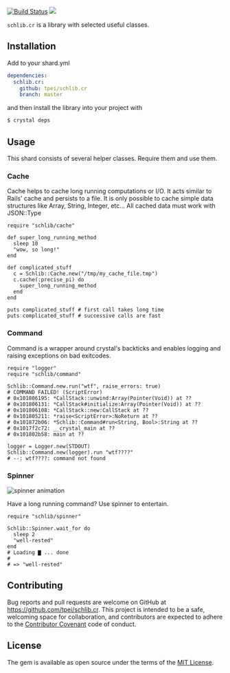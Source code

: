 [![Build Status](https://travis-ci.org/TPei/schlib.cr.svg?branch=master)](https://travis-ci.org/TPei/schlib.cr)
![](https://github.com/schasse/schlib/blob/master/logo/schlib_logo.png)

`schlib.cr` is a library with selected useful classes.

## Installation

Add to your shard.yml

```yaml
dependencies:
  schlib.cr:
    github: tpei/schlib.cr
    branch: master
```

and then install the library into your project with

```bash
$ crystal deps
```

## Usage

This shard consists of several helper classes. Require them and use them.

### Cache

Cache helps to cache long running computations or I/O. It acts similar
to Rails' cache and persists to a file. It is only possible to cache
simple data structures like Array, String, Integer, etc...
All cached data must work with JSON::Type

```crystal
require "schlib/cache"

def super_long_running_method
  sleep 10
  "wow, so long!"
end

def complicated_stuff
  c = Schlib::Cache.new("/tmp/my_cache_file.tmp")
  c.cache(:precise_pi) do
    super_long_running_method
  end
end

puts complicated_stuff # first call takes long time
puts complicated_stuff # successive calls are fast
```

### Command

Command is a wrapper around crystal's backticks and enables logging and
raising exceptions on bad exitcodes.

```crystal
require "logger"
require "schlib/command"

Schlib::Command.new.run("wtf", raise_errors: true)
# COMMAND FAILED! (ScriptError)
# 0x101806195: *CallStack::unwind:Array(Pointer(Void)) at ??
# 0x101806131: *CallStack#initialize:Array(Pointer(Void)) at ??
# 0x101806108: *CallStack::new:CallStack at ??
# 0x101805211: *raise<ScriptError>:NoReturn at ??
# 0x101872b06: *Schlib::Command#run<String, Bool>:String at ??
# 0x1017f2c72: __crystal_main at ??
# 0x101802b58: main at ??

logger = Logger.new(STDOUT)
Schlib::Command.new(logger).run "wtf????"
# --: wtf????: command not found
```

### Spinner

![spinner animation](https://github.com/schasse/schlib/raw/master/spinner.gif)

Have a long running command? Use spinner to entertain.

```crystal
require "schlib/spinner"

Schlib::Spinner.wait_for do
  sleep 2
  "well-rested"
end
# Loading ▇ ... done
#
# => "well-rested"
```

## Contributing

Bug reports and pull requests are welcome on GitHub at
https://github.com/tpei/schlib.cr. This project is intended to be a
safe, welcoming space for collaboration, and contributors are expected
to adhere to
the [Contributor Covenant](http://contributor-covenant.org) code of
conduct.


## License

The gem is available as open source under the terms of
the [MIT License](http://opensource.org/licenses/MIT).
